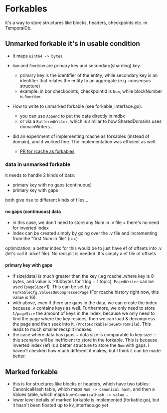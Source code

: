 # Forkables

it's a way to store structures like blocks, headers, checkpoints etc. in TemporalDb.

## Unmarked forkable it's in usable condition  

- It maps `uint64 -> bytes`
- `Num` and `RootNum` are primary key and secondary(sharding) key.
  - primary key is the identifier of the entity, while secondary key is an identifier that relates the entity to an aggregate (e.g. consensus structure)
  - example: in bor checkpoints, checkpointId is `Num`; while blockNumber is `RootNum`

- How to write to unmarked forkable (see forkable_interface.go):
  - you can use `Append` to put the data directly in mdbx
  - or via a `BufferedWriter`, which is similar to how SharedDomains uses domainWriters...

- did an experiment of implementing rcache as forkables (instead of domain), and it worked fine. The implementation was efficient as well.
  - [PR for rcache as forkables](https://github.com/erigontech/erigon/pull/17094/files)

### data in unmarked forkable  

it needs to handle 2 kinds of data:

- primary key with no gaps (continuous)
- primary key with gaps

both give rise to different kinds of files...

#### no gaps (continuous) data

- in this case, we don't need to store any Num in .v file + there's no need for inverted index  
- Index can be created simply by going over the .v file and incrementing from the "first Num in file" (i++)

optimization: a better index for this would be to just have ef of offsets into .v (let's call it .idxef file). No recsplit is needed. It's simply a ef file of offsets

#### primary key with gaps

- if size(data) is much greater than the key (.eg rcache..where key is 8 bytes, and value is >100bytes for 1 log + 1 topic), `PagedWriter` can be used (`pageSize`>1). This can be set by `ForkableCfg.ValuesOnCompressedPage` (For rcache history right now, this value is 16).  
- with above, even if there are gaps in the data, we can create the index because .v contains keys as well. Furthermore, we only need to store `1/pageSize` the amount of keys in the index, because we only need to find the page where the key resides, then we can load & decompress the page and then seek into it. (`ProtoForkableTx#GetFromFile`). This leads to much smaller recsplit indexes.  
- the case where data has gaps + data size is comparable to key size -- this scenario will be inefficient to store in the forkable. This is because inverted index (ef) is a better structure to store the `Num` with gaps. I haven't checked how much different it makes, but I think it can be made better.

## Marked forkable  

- this is for structures like blocks or headers, which have two tables: CanonicalHash table, which maps `Num -> canonical hash`, and then a Values table, which maps `Num+CanonicalHash -> value`...
- lower level details of marked forkable is implemented (forkable.go), but it hasn't been floated up to kv_interface.go yet  
